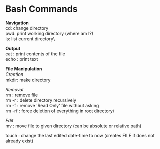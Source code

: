 # Bash Commands

**Navigation**\
cd: change directory\
pwd: print working directory (where am I?)\
ls: list current directory\

**Output**\
cat <FILE>: print contents of the file\
echo <TEXT>: print text

**File Manipulation**\
_Creation_\
mkdir: make directory

_Removal_\
rm <FILE>: remove file\
rm -r <PATH>: delete directory recursively\
rm -f <FILE>: remove 'Read Only' file without asking\
rm -rf <PATH>: force deletion of everything in root directory\

_Edit_\
mv <FILE> <PATH>: move file to given directory (can be absolute or relative path)
  
touch <FILE>: change the last edited date-time to now (creates FILE if does not already exist)

